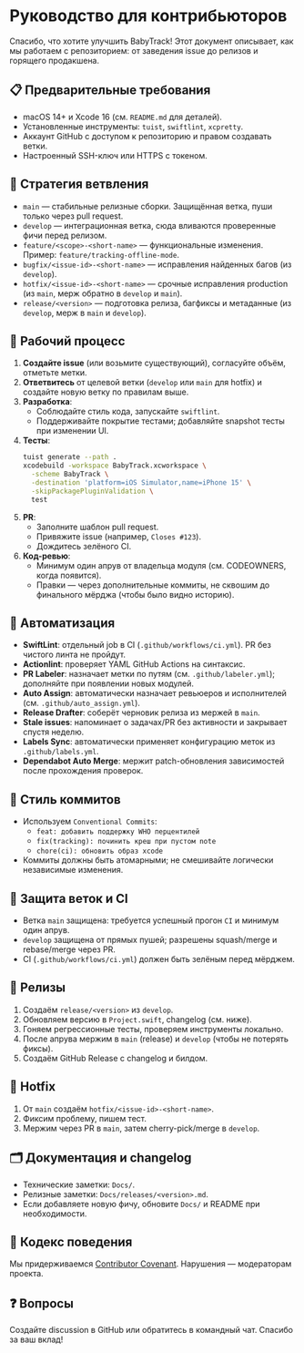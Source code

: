 # Руководство для контрибьюторов

Спасибо, что хотите улучшить BabyTrack! Этот документ описывает, как мы работаем с репозиторием: от заведения issue до релизов и горящего продакшена.

## 📋 Предварительные требования
- macOS 14+ и Xcode 16 (см. `README.md` для деталей).
- Установленные инструменты: `tuist`, `swiftlint`, `xcpretty`.
- Аккаунт GitHub с доступом к репозиторию и правом создавать ветки.
- Настроенный SSH-ключ или HTTPS с токеном.

## 🌿 Стратегия ветвления
- `main` — стабильные релизные сборки. Защищённая ветка, пуши только через pull request.
- `develop` — интеграционная ветка, сюда вливаются проверенные фичи перед релизом.
- `feature/<scope>-<short-name>` — функциональные изменения. Пример: `feature/tracking-offline-mode`.
- `bugfix/<issue-id>-<short-name>` — исправления найденных багов (из `develop`).
- `hotfix/<issue-id>-<short-name>` — срочные исправления production (из `main`, мерж обратно в `develop` и `main`).
- `release/<version>` — подготовка релиза, багфиксы и метаданные (из `develop`, мерж в `main` и `develop`).

## 🔁 Рабочий процесс
1. **Создайте issue** (или возьмите существующий), согласуйте объём, отметьте метки.
2. **Ответвитесь** от целевой ветки (`develop` или `main` для hotfix) и создайте новую ветку по правилам выше.
3. **Разработка**:
   - Соблюдайте стиль кода, запускайте `swiftlint`.
   - Поддерживайте покрытие тестами; добавляйте snapshot тесты при изменении UI.
4. **Тесты**:
   ```bash
   tuist generate --path .
   xcodebuild -workspace BabyTrack.xcworkspace \
     -scheme BabyTrack \
     -destination 'platform=iOS Simulator,name=iPhone 15' \
     -skipPackagePluginValidation \
     test
   ```
5. **PR**:
   - Заполните шаблон pull request.
   - Привяжите issue (например, `Closes #123`).
   - Дождитесь зелёного CI.
6. **Код-ревью**:
   - Минимум один апрув от владельца модуля (см. CODEOWNERS, когда появится).
   - Правки — через дополнительные коммиты, не сквошим до финального мёрджа (чтобы было видно историю).

## 🤖 Автоматизация
- **SwiftLint**: отдельный job в CI (`.github/workflows/ci.yml`). PR без чистого линта не пройдут.
- **Actionlint**: проверяет YAML GitHub Actions на синтаксис.
- **PR Labeler**: назначает метки по путям (см. `.github/labeler.yml`); дополняйте при появлении новых модулей.
- **Auto Assign**: автоматически назначает ревьюеров и исполнителей (см. `.github/auto_assign.yml`).
- **Release Drafter**: соберёт черновик релиза из мержей в `main`.
- **Stale issues**: напоминает о задачах/PR без активности и закрывает спустя неделю.
- **Labels Sync**: автоматически применяет конфигурацию меток из `.github/labels.yml`.
- **Dependabot Auto Merge**: мержит patch-обновления зависимостей после прохождения проверок.

## 📝 Стиль коммитов
- Используем `Conventional Commits`:
  - `feat: добавить поддержку WHO перцентилей`
  - `fix(tracking): починить креш при пустом note`
  - `chore(ci): обновить образ xcode`
- Коммиты должны быть атомарными; не смешивайте логически независимые изменения.

## 🔐 Защита веток и CI
- Ветка `main` защищена: требуется успешный прогон `CI` и минимум один апрув.
- `develop` защищена от прямых пушей; разрешены squash/merge и rebase/merge через PR.
- CI (`.github/workflows/ci.yml`) должен быть зелёным перед мёрджем.

## 🚀 Релизы
1. Создаём `release/<version>` из `develop`.
2. Обновляем версию в `Project.swift`, changelog (см. ниже).
3. Гоняем регрессионные тесты, проверяем инструменты локально.
4. После апрува мержим в `main` (release) и `develop` (чтобы не потерять фиксы).
5. Создаём GitHub Release с changelog и билдом.

## 🧯 Hotfix
1. От `main` создаём `hotfix/<issue-id>-<short-name>`.
2. Фиксим проблему, пишем тест.
3. Мержим через PR в `main`, затем cherry-pick/merge в `develop`.

## 🗂️ Документация и changelog
- Технические заметки: `Docs/`.
- Релизные заметки: `Docs/releases/<version>.md`.
- Если добавляете новую фичу, обновите `Docs/` и README при необходимости.

## 🤝 Кодекс поведения
Мы придерживаемся [Contributor Covenant](CODE_OF_CONDUCT.md). Нарушения — модераторам проекта.

## ❓ Вопросы
Создайте discussion в GitHub или обратитесь в командный чат. Спасибо за ваш вклад!
